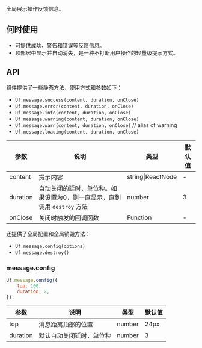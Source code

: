 
全局展示操作反馈信息。

## 何时使用

- 可提供成功、警告和错误等反馈信息。
- 顶部居中显示并自动消失，是一种不打断用户操作的轻量级提示方式。

## API

组件提供了一些静态方法，使用方式和参数如下：

- `Uf.message.success(content, duration, onClose)`
- `Uf.message.error(content, duration, onClose)`
- `Uf.message.info(content, duration, onClose)`
- `Uf.message.warning(content, duration, onClose)`
- `Uf.message.warn(content, duration, onClose)` // alias of warning
- `Uf.message.loading(content, duration, onClose)`

| 参数       | 说明           | 类型                       | 默认值       |
|------------|----------------|--------------------------|--------------|
| content    | 提示内容       | string&#124;ReactNode | -           |
| duration   | 自动关闭的延时，单位秒。如果设置为0，则一直显示，直到调用 `destroy` 方法 | number               | 3          |
| onClose   | 关闭时触发的回调函数 | Function          | -         |

还提供了全局配置和全局销毁方法：

- `Uf.message.config(options)`
- `Uf.message.destroy()`

### message.config

```js
Uf.message.config({
    top: 100,
    duration: 2,
});
```

| 参数       | 说明                | 类型                       | 默认值       |
|------------|--------------------|--------------------------|-------------|
| top        | 消息距离顶部的位置 | number                      | 24px        |
| duration   | 默认自动关闭延时，单位秒 | number                 | 3         |
